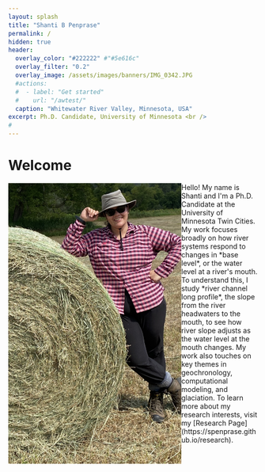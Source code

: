 ```yaml
---
layout: splash
title: "Shanti B Penprase"
permalink: /
hidden: true
header:
  overlay_color: "#222222" #"#5e616c"
  overlay_filter: "0.2"
  overlay_image: /assets/images/banners/IMG_0342.JPG
  #actions:
  #  - label: "Get started"
  #    url: "/awtest/"
  caption: "Whitewater River Valley, Minnesota, USA"
excerpt: Ph.D. Candidate, University of Minnesota <br />
#         
---
```

# Welcome
<img align="left" src="/assets/images/banners/IMG_0995.JPG" alt="FieldworkPhoto" width="350px">
Hello! My name is Shanti and I'm a Ph.D. Candidate at the University of Minnesota Twin Cities. My work focuses broadly on how river systems respond to changes in *base level*, or the water level at a river's mouth. To understand this, I study *river channel long profile*, the slope from the river headwaters to the mouth, to see how river slope adjusts as the water level at the mouth changes. My work also touches on key themes in geochronology, computational modeling, and glaciation. To learn more about my research interests, visit my [Research Page](https://spenprase.github.io/research).
